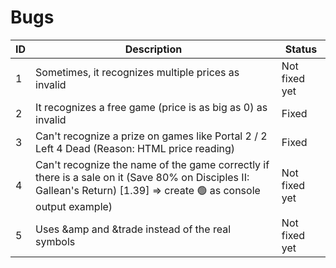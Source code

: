 # Bugs

|ID|Description|Status|
|-----|-----|-----|
1|Sometimes, it recognizes multiple prices as invalid| Not fixed yet
2|It recognizes a free game (price is as big as 0) as invalid| Fixed
3|Can't recognize a prize on games like Portal 2 / 2 Left 4 Dead (Reason: HTML price reading)| Fixed
4|Can't recognize the name of the game correctly if there is a sale on it (Save 80% on Disciples II: Gallean's Return) [1.39] => create 🟢 as console output example)| Not fixed yet
5|Uses &amp and &trade instead of the real symbols| Not fixed yet